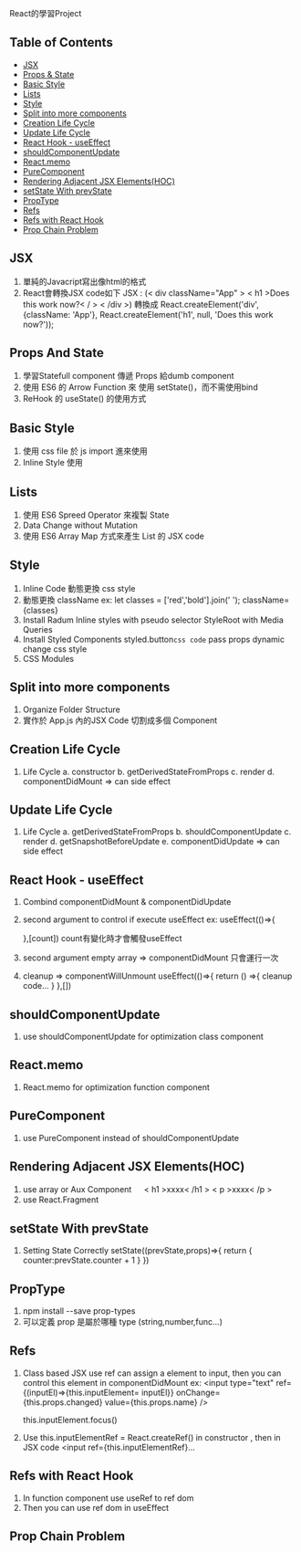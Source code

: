React的學習Project

## Table of Contents
- [JSX](#jsx)
- [Props & State](#props-and-state)
- [Basic Style](#basic-style)
- [Lists](#sending-feedback)
- [Style](#style)
- [Split into more components](#split)
- [Creation Life Cycle](#creation-life-cycle)
- [Update Life Cycle](#update-life-cycle)
- [React Hook - useEffect](#useEffect)
- [shouldComponentUpdate](#shouldComponentUpdate)
- [React.memo](#react-memo)
- [PureComponent](#pure-component)
- [Rendering Adjacent JSX Elements(HOC)](#adjacent)
- [setState With prevState](#setState-prevState)
- [PropType](#prop-type)
- [Refs](#refs)
- [Refs with React Hook](#refs-react-hook)
- [Prop Chain Problem](#prop-chain-problem)

## JSX

1. 單純的Javacript寫出像html的格式
2. React會轉換JSX code如下
   JSX : (< div className="App" >
          < h1 >Does this work now?< / >
         < /div >)
   轉換成 React.createElement('div', {className: 'App'}, React.createElement('h1', null, 'Does this work now?'));

## Props And State

1. 學習Statefull component 傳遞 Props 給dumb component
2. 使用 ES6 的 Arrow Function 來 使用 setState()，而不需使用bind
3. ReHook 的 useState() 的使用方式

## Basic Style

1. 使用 css file 於 js import 進來使用
2. Inline Style 使用

## Lists

1. 使用 ES6 Spreed Operator 來複製 State
2. Data Change without Mutation
3. 使用 ES6 Array Map 方式來產生 List 的 JSX code

## Style

1. Inline Code 動態更換 css style
2. 動態更換 className
   ex: let classes = ['red','bold'].join(' ');
   className={classes}
3. Install Radum
   Inline styles with pseudo selector
   StyleRoot with Media Queries
4. Install Styled Components
   styled.button`css code`
   pass props dynamic change css style
5. CSS Modules

## Split into more components

1. Organize Folder Structure
2. 實作於 App.js 內的JSX Code 切割成多個 Component

## Creation Life Cycle
1. Life Cycle
   a. constructor
   b. getDerivedStateFromProps
   c. render
   d. componentDidMount => can side effect

## Update Life Cycle
1. Life Cycle
   a. getDerivedStateFromProps
   b. shouldComponentUpdate
   c. render
   d. getSnapshotBeforeUpdate
   e. componentDidUpdate => can side effect

## React Hook - useEffect
1. Combind componentDidMount & componentDidUpdate
2. second argument to control if execute useEffect
   ex: useEffect(()=>{

   },[count])
   count有變化時才會觸發useEffect

3. second argument empty array => componentDidMount 只會運行一次
4. cleanup => componentWillUnmount
   useEffect(()=>{
      return () =>{
         cleanup code...
      }
   },[])

## shouldComponentUpdate
1. use shouldComponentUpdate for optimization class component

## React.memo
1. React.memo for optimization function component

## PureComponent
1. use PureComponent instead of shouldComponentUpdate

## Rendering Adjacent JSX Elements(HOC)
1. use array or Aux Component
 　<Aux>
      < h1 >xxxx< /h1 >
      < p >xxxx< /p >
   </Aux>
2. use React.Fragment

## setState With prevState
1. Setting State Correctly
   setState((prevState,props)=>{
      return {
        counter:prevState.counter + 1
      }
   })

## PropType
1. npm install --save prop-types
2. 可以定義 prop 是屬於哪種 type (string,number,func...)

## Refs
1. Class based JSX use ref can assign a element to input, then you can control this element in componentDidMount
    ex: 
    <input 
      type="text"
      ref={(inputEl)=>{this.inputElement= inputEl}}
      onChange={this.props.changed} 
      value={this.props.name} 
    />

    this.inputElement.focus()
2. Use this.inputElementRef = React.createRef() in constructor
   , then in JSX code <input ref={this.inputElementRef}...

## Refs with React Hook
1. In function component use useRef to ref dom
2. Then you can use ref dom in useEffect

## Prop Chain Problem